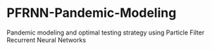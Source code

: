 # PFRNN-Pandemic-Modeling
Pandemic modeling and optimal testing strategy using Particle Filter Recurrent Neural Networks
